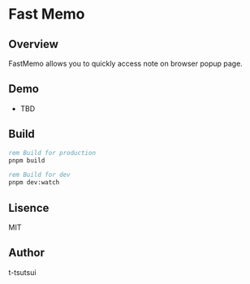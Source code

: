 # Fast Memo

## Overview

FastMemo allows you to quickly access note on browser popup page.

## Demo

- TBD

## Build

```cmd
rem Build for production
pnpm build

rem Build for dev
pnpm dev:watch

```

## Lisence

MIT

## Author

t-tsutsui


